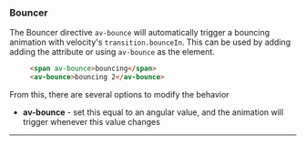 
### Bouncer

The Bouncer directive `av-bounce` will automatically trigger a bouncing animation with velocity's `transition.bounceIn`. This can be used by adding adding the attribute or using `av-bounce` as the element.

```html
     <span av-bounce>bouncing</span>
     <av-bounce>bouncing 2</av-bounce>
```

From this, there are several options to modify the behavior
* **av-bounce** - set this equal to an angular value, and the animation will trigger whenever this value changes
* **